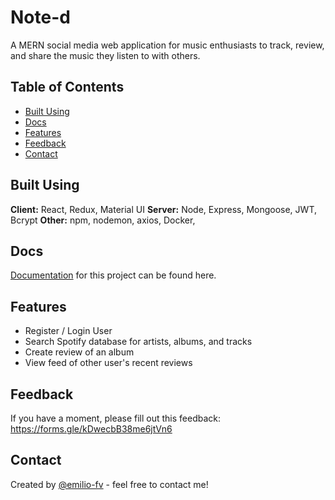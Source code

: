 # Note-d
A MERN social media web application for music enthusiasts to track, review, and share the music they listen to with others.

## Table of Contents
* [Built Using](#built-using)
* [Docs](#docs)
* [Features](#features)
* [Feedback](#feedback)
* [Contact](#contact)

## Built Using

**Client:** React, Redux, Material UI
**Server:** Node, Express, Mongoose, JWT, Bcrypt
**Other:** npm, nodemon, axios, Docker, 

## Docs
[Documentation](https://www.notion.so/817e1a54ad1f444b9e7d17b2789dd272?v=0b306907583c460ea2e95a1a30e96663&pvs=4) for this project can be found here. 

## Features
- Register / Login User
- Search Spotify database for artists, albums, and tracks
- Create review of an album
- View feed of other user's recent reviews

## Feedback
If you have a moment, please fill out this feedback: https://forms.gle/kDwecbB38me6jtVn6

## Contact
Created by [@emilio-fv](https://github.com/emilio-fv) - feel free to contact me!